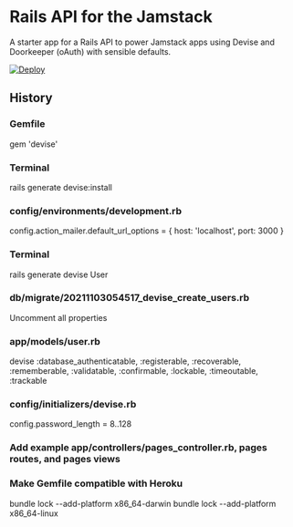 # Rails API for the Jamstack

A starter app for a Rails API to power Jamstack apps using Devise and Doorkeeper (oAuth) with sensible defaults.

[![Deploy](https://www.herokucdn.com/deploy/button.svg)](https://heroku.com/deploy)

## History

### Gemfile
gem 'devise'

### Terminal
rails generate devise:install

### config/environments/development.rb
config.action_mailer.default_url_options = { host: 'localhost', port: 3000 }

### Terminal
rails generate devise User

### db/migrate/20211103054517_devise_create_users.rb
Uncomment all properties

### app/models/user.rb
devise :database_authenticatable, :registerable, :recoverable, :rememberable,
       :validatable, :confirmable, :lockable, :timeoutable, :trackable

### config/initializers/devise.rb
config.password_length = 8..128

### Add example app/controllers/pages_controller.rb, pages routes, and pages views

### Make Gemfile compatible with Heroku
bundle lock --add-platform x86_64-darwin
bundle lock --add-platform x86_64-linux
